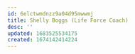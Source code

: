 ```yaml
---
id: 6elctwmdnzz9a04d95mwwmj
title: Shelly Boggs (Life Force Coach)
desc: ''
updated: 1683525534175
created: 1674142414224
---
```

